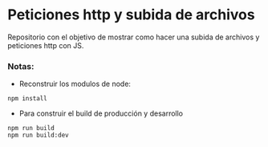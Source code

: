 
# Peticiones http y subida de archivos

Repositorio con el objetivo de mostrar como hacer una subida de archivos y peticiones http con JS. 

### Notas:

- Reconstruir los modulos de node:
```
npm install
```

- Para construir el build de producción y desarrollo
```
npm run build
npm run build:dev
```

